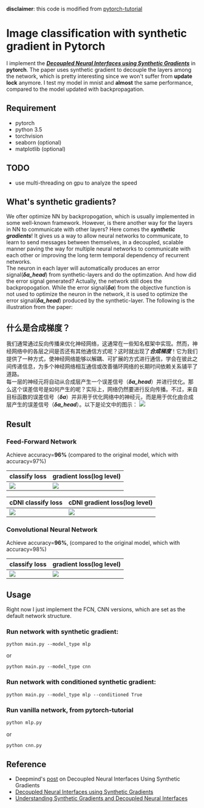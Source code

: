 **disclaimer**: this code is modified from [pytorch-tutorial](https://github.com/yunjey/pytorch-tutorial)

# Image classification with synthetic gradient in Pytorch
I implement the ***[Decoupled Neural Interfaces using Synthetic Gradients](http://arxiv.org/abs/1608.05343)*** in **pytorch**. The paper uses synthetic gradient to decouple the layers among the network, which is pretty interesting since we won't suffer from **update lock** anymore. I test my model in mnist and **almost** the same performance, compared to the model updated with backpropagation.

## Requirement
- pytorch
- python 3.5
- torchvision
- seaborn (optional)
- matplotlib (optional)

## TODO
- use multi-threading on gpu to analyze the speed

## What's synthetic gradients?
We ofter optimize NN by backpropogation, which is usually implemented in some well-known framework. However, is there another way for the layers in NN to communicate with other layers? Here comes the ***synthetic gradients***! It gives us a way to allow neural networks to communicate, to learn to send messages between themselves, in a decoupled, scalable manner paving the way for multiple neural networks to communicate with each other or improving the long term temporal dependency of recurrent networks.   
The neuron in each layer will automatically produces an error signal(***δa_head***) from synthetic-layers and do the optimzation. And how did the error signal generated? Actually, the network still does the backpropogation. While the error signal(***δa***) from the objective function is not used to optimize the neuron in the network, it is used to optimize the error signal(***δa_head***) produced by the synthetic-layer. The following is the illustration from the paper:
## 什么是合成梯度？
我们通常通过反向传播来优化神经网络，这通常在一些知名框架中实现。然而，神经网络中的各层之间是否还有其他通信方式呢？这时就出现了***合成梯度***！它为我们提供了一种方式，使神经网络能够以解耦、可扩展的方式进行通信，学会在彼此之间传递信息，为多个神经网络相互通信或改善循环网络的长期时间依赖关系铺平了道路。  
每一层的神经元将自动从合成层产生一个误差信号（***δa_head***）并进行优化。那么这个误差信号是如何产生的呢？实际上，网络仍然要进行反向传播。不过，来自目标函数的误差信号（***δa***）并非用于优化网络中的神经元，而是用于优化由合成层产生的误差信号（***δa_head***）。以下是论文中的图示： 
![](https://github.com/andrewliao11/DNI-pytorch/blob/master/misc/dni_illustration.png?raw=true)   

## Result

### Feed-Forward Network

Achieve accuracy=**96%** (compared to the original model, which with accuracy=97%)

| classify loss | gradient loss(log level) |
|----|----|
| ![](https://github.com/andrewliao11/DNI-pytorch/blob/master/misc/classify_loss.png?raw=true) | ![](https://github.com/andrewliao11/DNI-pytorch/blob/master/misc/grad_loss.png?raw=true) |

| cDNI classify loss | cDNI gradient loss(log level) |
|----|----|
| ![](https://github.com/andrewliao11/DNI-pytorch/blob/master/misc/cDNI_classify_loss.png?raw=true) | ![](https://github.com/andrewliao11/DNI-pytorch/blob/master/misc/cDNI_grad_loss.png?raw=true) |

### Convolutional Neural Network

Achieve accuracy=**96%**, (compared to the original model, which with accuracy=98%)

| classify loss | gradient loss(log level) |
|----|----|
| ![](https://github.com/andrewliao11/DNI-pytorch/blob/master/misc/cnn_classify_loss.png?raw=true) | ![](https://github.com/andrewliao11/DNI-pytorch/blob/master/misc/cnn_grad_loss.png?raw=true) |

## Usage 
Right now I just implement the FCN, CNN versions, which are set as the default network structure.

### Run network with synthetic gradient:

```
python main.py --model_type mlp
```

or 

```
python main.py --model_type cnn
```

### Run network with conditioned synthetic gradient:

```
python main.py --model_type mlp --conditioned True
```

### Run vanilla network, from pytorch-tutorial
```python
python mlp.py
```

or 

```python
python cnn.py
```

## Reference
- Deepmind's [post](https://deepmind.com/blog/decoupled-neural-networks-using-synthetic-gradients/) on Decoupled Neural Interfaces Using Synthetic Gradients
- [Decoupled Neural Interfaces using Synthetic Gradients](https://arxiv.org/abs/1608.05343)
- [Understanding Synthetic Gradients and Decoupled Neural Interfaces](https://arxiv.org/abs/1703.00522)

